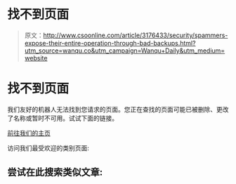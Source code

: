 # 找不到页面

> 原文：<http://www.csoonline.com/article/3176433/security/spammers-expose-their-entire-operation-through-bad-backups.html?utm_source=wanqu.co&utm_campaign=Wanqu+Daily&utm_medium=website>

# 找不到页面

我们友好的机器人无法找到您请求的页面。您正在查找的页面可能已被删除、更改了名称或暂时不可用。试试下面的链接。

[前往我们的主页](/)

访问我们最受欢迎的类别页面:

## 尝试在此搜索类似文章: